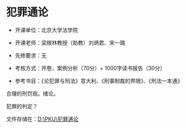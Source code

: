 # 犯罪通论

- 开课单位：北京大学法学院

- 开课老师：梁根林教授（助教）刘炳君、宋一璐

- 先修要求：无

- 考核方式：开卷，案例分析（70分）+ 1000字读书报告（30分）

- 参考书目：《论犯罪与刑法》意大利、《刑事制裁的界限》、《刑法一本通》

合理的刑罚观。绪论。

犯罪的判定？

文件存储在：<u>D:\PKU\犯罪通论</u>
